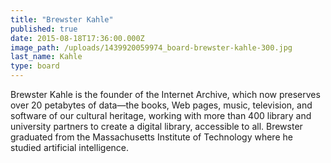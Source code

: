 ```yaml
---
title: "Brewster Kahle"
published: true
date: 2015-08-18T17:36:00.000Z
image_path: /uploads/1439920059974_board-brewster-kahle-300.jpg
last_name: Kahle
type: board
---
```


Brewster Kahle is the founder of the Internet Archive, which now preserves over 20 petabytes of data—the books, Web pages, music, television, and software of our cultural heritage, working with more than 400 library and university partners to create a digital library, accessible to all. Brewster graduated from the Massachusetts Institute of Technology where he studied artificial intelligence.